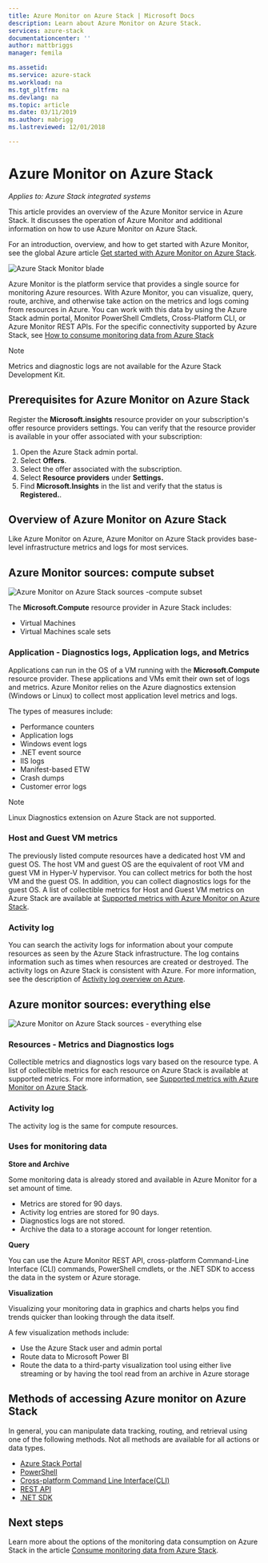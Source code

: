```yaml
---
title: Azure Monitor on Azure Stack | Microsoft Docs
description: Learn about Azure Monitor on Azure Stack.
services: azure-stack
documentationcenter: ''
author: mattbriggs
manager: femila

ms.assetid:
ms.service: azure-stack
ms.workload: na
ms.tgt_pltfrm: na
ms.devlang: na
ms.topic: article
ms.date: 03/11/2019
ms.author: mabrigg
ms.lastreviewed: 12/01/2018

---
```


# Azure Monitor on Azure Stack

*Applies to: Azure Stack integrated systems*

This article provides an overview of the Azure Monitor service in Azure Stack. It discusses the operation of Azure Monitor and additional information on how to use Azure Monitor on Azure Stack. 

For an introduction, overview, and how to get started with Azure Monitor, see the global Azure article [Get started with Azure Monitor on Azure Stack](https://docs.microsoft.com/azure/monitoring-and-diagnostics/monitoring-get-started).

![Azure Stack Monitor blade](./media/azure-stack-metrics-azure-data/azs-monitor.png)

Azure Monitor is the platform service that provides a single source for monitoring Azure resources. With Azure Monitor, you can visualize, query, route, archive, and otherwise take action on the metrics and logs coming from resources in Azure. You can work with this data by using the Azure Stack admin portal, Monitor PowerShell Cmdlets, Cross-Platform CLI, or Azure Monitor REST APIs. For the specific connectivity supported by Azure Stack, see [How to consume monitoring data from Azure Stack](azure-stack-metrics-monitor.md)

> [!Note]
> Metrics and diagnostic logs are not available for the Azure Stack Development Kit.

## Prerequisites for Azure Monitor on Azure Stack

Register the **Microsoft.insights** resource provider on your subscription's offer resource providers settings. You can verify that the resource provider is available in your offer associated with your subscription:

1. Open the Azure Stack admin portal.
2. Select **Offers**.
3. Select the offer associated with the subscription.
4. Select **Resource providers** under **Settings.** 
5. Find **Microsoft.Insights** in the list and verify that the status is **Registered.**.

## Overview of Azure Monitor on Azure Stack

Like Azure Monitor on Azure, Azure Monitor on Azure Stack provides base-level infrastructure metrics and logs for most services.

## Azure Monitor sources: compute subset

![Azure Monitor on Azure Stack sources -compute subset](media//azure-stack-metrics-azure-data/azs-monitor-computersubset.png)

The **Microsoft.Compute** resource provider in Azure Stack includes:
 - Virtual Machines 
 - Virtual Machines scale sets

### Application - Diagnostics logs, Application logs, and Metrics

Applications can run in the OS of a VM running with the **Microsoft.Compute** resource provider. These applications and VMs emit their own set of logs and metrics. Azure Monitor relies on the Azure diagnostics extension (Windows or Linux) to collect most application level metrics and logs. 

The types of measures include:
 - Performance counters
 - Application logs
 - Windows event logs
 - .NET event source
 - IIS logs
 - Manifest-based ETW
 - Crash dumps
 - Customer error logs

> [!Note]  
> Linux Diagnostics extension on Azure Stack are not supported.

### Host and Guest VM metrics

The previously listed compute resources have a dedicated host VM and guest OS. The host VM and guest OS are the equivalent of root VM and guest VM in Hyper-V hypervisor. You can collect metrics for both the host VM and the guest OS. In addition, you can collect diagnostics logs for the guest OS. A list of collectible metrics for Host and Guest VM metrics on Azure Stack are available at [Supported metrics with Azure Monitor on Azure Stack](azure-stack-metrics-supported.md). 

### Activity log

You can search the activity logs for information about your compute resources as seen by the Azure Stack infrastructure. The log contains information such as times when resources are created or destroyed. The activity logs on Azure Stack is consistent with Azure. For more information, see the description of [Activity log overview on Azure](https://docs.microsoft.com/azure/monitoring-and-diagnostics/monitoring-overview-activity-logs). 


## Azure monitor sources: everything else

![Azure Monitor on Azure Stack sources - everything else](media//azure-stack-metrics-azure-data/azs-monitor-othersubset.png)

### Resources - Metrics and Diagnostics logs

Collectible metrics and diagnostics logs vary based on the resource type. A list of collectible metrics for each resource on Azure Stack is available at supported metrics. For more information, see [Supported metrics with Azure Monitor on Azure Stack](azure-stack-metrics-supported.md).

### Activity log

The activity log is the same for compute resources. 

### Uses for monitoring data

**Store and Archive**  

Some monitoring data is already stored and available in Azure Monitor for a set amount of time. 
 - Metrics are stored for 90 days. 
 - Activity log entries are stored for 90 days. 
 - Diagnostics logs are not stored.
 - Archive the data to a storage account for longer retention.

**Query**  

You can use the Azure Monitor REST API, cross-platform Command-Line Interface (CLI) commands, PowerShell cmdlets, or the .NET SDK to access the data in the system or Azure storage. 

**Visualization**

Visualizing your monitoring data in graphics and charts helps you find trends quicker than looking through the data itself. 

A few visualization methods include:
 - Use the Azure Stack user and admin portal
 - Route data to Microsoft Power BI
 - Route the data to a third-party visualization tool using either live streaming or by having the tool read from an archive in Azure storage

## Methods of accessing Azure monitor on Azure Stack

In general, you can manipulate data tracking, routing, and retrieval using one of the following methods. Not all methods are available for all actions or data types.

 - [Azure Stack Portal](azure-stack-use-portal.md)
 - [PowerShell](https://docs.microsoft.com/azure/monitoring-and-diagnostics/insights-powershell-samples)
 - [Cross-platform Command Line Interface(CLI)](https://docs.microsoft.com/azure/monitoring-and-diagnostics/insights-cli-samples)
 - [REST API](https://docs.microsoft.com/rest/api/monitor)
 - [.NET SDK](https://www.nuget.org/packages/Microsoft.Azure.Management.Monitor)

## Next steps

Learn more about the options of the monitoring data consumption on Azure Stack in the article [Consume monitoring data from Azure Stack](azure-stack-metrics-monitor.md).
